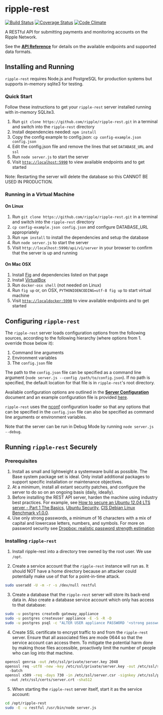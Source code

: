 # ripple-rest

[![Build Status](https://travis-ci.org/ripple/ripple-rest.svg?branch=develop)](https://travis-ci.org/ripple/ripple-rest)
[![Coverage Status](https://coveralls.io/repos/ripple/ripple-rest/badge.png?branch=develop)](https://coveralls.io/r/ripple/ripple-rest?branch=develop)
[![Code Climate](https://codeclimate.com/github/ripple/ripple-rest.png)](https://codeclimate.com/github/ripple/ripple-rest)

A RESTful API for submitting payments and monitoring accounts on the Ripple Network.

See the [__API Reference__](docs/api-reference.md) for details on the available endpoints and supported data formats.


## Installing and Running

`ripple-rest` requires Node.js and PostgreSQL for production systems but supports in-memory sqlite3 for testing.

### Quick Start

Follow these instructions to get your `ripple-rest` server installed running with in-memory SQLite3.

1. Run `git clone https://github.com/ripple/ripple-rest.git` in a terminal and switch into the `ripple-rest` directory
2. Install dependencies needed: `npm install`
3. Copy the config example to config.json: `cp config-example.json config.json`
4. Edit the config.json file and remove the lines that set `DATABASE_URL` and `ssl`
5. Run `node server.js` to start the server
6. Visit [`http://localhost:5990`](http://localhost:5990) to view available endpoints and to get started

Note: Restarting the server will delete the database so this CANNOT BE USED IN PRODUCTION.

### Running in a Virtual Machine

#### On Linux

1. Run `git clone https://github.com/ripple/ripple-rest.git` in a terminal and switch into the `ripple-rest` directory
2. `cp config-example.json config.json` and configure DATABASE_URL appropriately
3. Run `npm install` to install the dependencies and setup the database
4. Run `node server.js` to start the server
5. Visit `http://localhost:5990/api/v1/server` in your browser to confirm that the server is up and running

#### On Mac OSX

1. Install [Fig](http://orchardup.github.io/fig/install.html) and dependencies listed on that page
2. Install [VirtualBox](https://www.virtualbox.org/wiki/Downloads)
3. Run `docker-osx shell` (not needed on Linux)
4. Run `fig up` or, on OSX, `PYTHONIOENCODING=utf-8 fig up` to start virtual machine
5. Visit [`http://localdocker:5990`](http://localdocker:5990) to view available endpoints and to get started


## Configuring `ripple-rest`

The `ripple-rest` server loads configuration options from the following sources, according to the following hierarchy (where options from 1. override those below it):

1. Command line arguments
2. Environment variables
3. The `config.json` file

The path to the `config.json` file can be specified as a command line argument (`node server.js --config /path/to/config.json`). If no path is specified, the default location for that file is in `ripple-rest`'s root directory.

Available configuration options are outlined in the [__Server Configuration__](docs/server-configuration.md) document and an example configuration file is provided [here](config-example.json).

`ripple-rest` uses the [nconf](https://github.com/flatiron/nconf) configuration loader so that any options that can be specified in the `config.json` file can also be specified as command line arguments or environment variables.

Note that the server can be run in Debug Mode by running `node server.js --debug`.

## Running `ripple-rest` Securely

### Prerequisites

1. Install as small and lightweight a systemware build as possible. The Base system package set is ideal. Only install additional packages to support specific installation or maintenance objectives.
2. At a minimum, install all extant security patches, and configure the server to do so on an ongoing basis (daily, ideally).
3. Before installing the REST API server, harden the machine using industry best practices. For example, see [How to secure an Ubuntu 12.04 LTS server - Part 1 The Basics](https://www.thefanclub.co.za/how-to/how-secure-ubuntu-1204-lts-server-part-1-basics), [Ubuntu Security](https://help.ubuntu.com/community/Security), [CIS Debian Linux Benchmark v1.0.0](https://benchmarks.cisecurity.org/downloads/show-single/?file=debian.100).
4. Use only strong passwords, a minimum of 16 characters with a mix of capital and lowercase letters, numbers, and symbols. For more on password security see [Dropbox: realistic password strength estimation](https://tech.dropbox.com/2012/04/zxcvbn-realistic-password-strength-estimation/)

### Installing `ripple-rest`

1. Install ripple-rest into a directory tree owned by the root user.  We use `/opt`.

2. Create a service account that the `ripple-rest` instance will run as.  It should NOT have a home directory because an attacker could potentially make use of that for a point-in-time attack.
  ```bash
  sudo useradd -U -m -r -s /dev/null restful
  ```

3. Create a database that the `ripple-rest` server will store its back-end data in.  Also create a database service account which only has access to that database:

  ```bash
  sudo -u postgres createdb gateway_appliance
  sudo -u postgres createuser appliance -E -S -R -D
  sudo -u postgres psql -c "ALTER USER appliance PASSWORD '<strong password here>';"
  ```

4. Create SSL certificate to encrypt traffic to and from the `ripple-rest` server.  Ensure that all associated files are mode 0644 so that the service account can access them.  To mitigate the potential harm done by making those files accessible, proactively limit the number of people who can log into that machine.

  ```bash
  openssl genrsa -out /etc/ssl/private/server.key 2048
  openssl req -utf8 -new -key /etc/ssl/private/server.key -out /etc/ssl/server.csr -sha512
    -batch
  openssl x509 -req -days 730 -in /etc/ssl/server.csr -signkey /etc/ssl/private/server.key
    -out /etc/ssl/certs/server.crt -sha512
  ```

5. When starting the `ripple-rest` server itself, start it as the service account:

  ```bash
  cd /opt/ripple-rest
  sudo -E -u restful /usr/bin/node server.js
  ```
